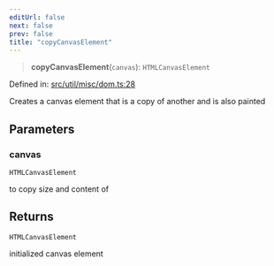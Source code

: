 ```yaml
---
editUrl: false
next: false
prev: false
title: "copyCanvasElement"
---
```


> **copyCanvasElement**(`canvas`): `HTMLCanvasElement`

Defined in: [src/util/misc/dom.ts:28](https://github.com/fabricjs/fabric.js/blob/b4f67b1cfd353d0e2763b168e07bce6b67895452/src/util/misc/dom.ts#L28)

Creates a canvas element that is a copy of another and is also painted

## Parameters

### canvas

`HTMLCanvasElement`

to copy size and content of

## Returns

`HTMLCanvasElement`

initialized canvas element
